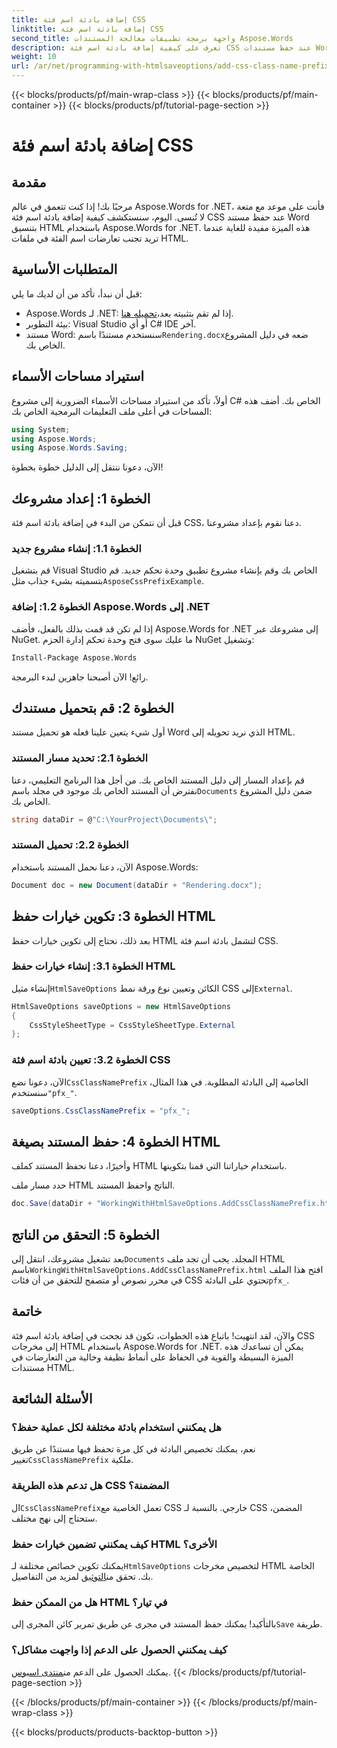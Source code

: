 ```yaml
---
title: إضافة بادئة اسم فئة CSS
linktitle: إضافة بادئة اسم فئة CSS
second_title: واجهة برمجة تطبيقات معالجة المستندات Aspose.Words
description: تعرف على كيفية إضافة بادئة اسم فئة CSS عند حفظ مستندات Word بتنسيق HTML باستخدام Aspose.Words for .NET. دليل خطوة بخطوة، ومقاطع من التعليمات البرمجية، والأسئلة الشائعة المضمنة.
weight: 10
url: /ar/net/programming-with-htmlsaveoptions/add-css-class-name-prefix/
---
```


{{< blocks/products/pf/main-wrap-class >}}
{{< blocks/products/pf/main-container >}}
{{< blocks/products/pf/tutorial-page-section >}}

# إضافة بادئة اسم فئة CSS

## مقدمة

مرحبًا بك! إذا كنت تتعمق في عالم Aspose.Words for .NET، فأنت على موعد مع متعة لا تُنسى. اليوم، سنستكشف كيفية إضافة بادئة اسم فئة CSS عند حفظ مستند Word بتنسيق HTML باستخدام Aspose.Words for .NET. هذه الميزة مفيدة للغاية عندما تريد تجنب تعارضات اسم الفئة في ملفات HTML.

## المتطلبات الأساسية

قبل أن نبدأ، تأكد من أن لديك ما يلي:

-  Aspose.Words لـ .NET: إذا لم تقم بتثبيته بعد،[تحميله هنا](https://releases.aspose.com/words/net/).
- بيئة التطوير: Visual Studio أو أي C# IDE آخر.
-  مستند Word: سنستخدم مستندًا باسم`Rendering.docx`ضعه في دليل المشروع الخاص بك.

## استيراد مساحات الأسماء

أولاً، تأكد من استيراد مساحات الأسماء الضرورية إلى مشروع C# الخاص بك. أضف هذه المساحات في أعلى ملف التعليمات البرمجية الخاص بك:

```csharp
using System;
using Aspose.Words;
using Aspose.Words.Saving;
```

الآن، دعونا ننتقل إلى الدليل خطوة بخطوة!

## الخطوة 1: إعداد مشروعك

قبل أن نتمكن من البدء في إضافة بادئة اسم فئة CSS، دعنا نقوم بإعداد مشروعنا.

### الخطوة 1.1: إنشاء مشروع جديد

 قم بتشغيل Visual Studio الخاص بك وقم بإنشاء مشروع تطبيق وحدة تحكم جديد. قم بتسميته بشيء جذاب مثل`AsposeCssPrefixExample`.

### الخطوة 1.2: إضافة Aspose.Words إلى .NET

إذا لم تكن قد قمت بذلك بالفعل، فأضف Aspose.Words for .NET إلى مشروعك عبر NuGet. ما عليك سوى فتح وحدة تحكم إدارة الحزم NuGet وتشغيل:

```bash
Install-Package Aspose.Words
```

رائع! الآن أصبحنا جاهزين لبدء البرمجة.

## الخطوة 2: قم بتحميل مستندك

أول شيء يتعين علينا فعله هو تحميل مستند Word الذي نريد تحويله إلى HTML.

### الخطوة 2.1: تحديد مسار المستند

 قم بإعداد المسار إلى دليل المستند الخاص بك. من أجل هذا البرنامج التعليمي، دعنا نفترض أن المستند الخاص بك موجود في مجلد باسم`Documents` ضمن دليل المشروع الخاص بك.

```csharp
string dataDir = @"C:\YourProject\Documents\";
```

### الخطوة 2.2: تحميل المستند

الآن، دعنا نحمل المستند باستخدام Aspose.Words:

```csharp
Document doc = new Document(dataDir + "Rendering.docx");
```

## الخطوة 3: تكوين خيارات حفظ HTML

بعد ذلك، نحتاج إلى تكوين خيارات حفظ HTML لتشمل بادئة اسم فئة CSS.

### الخطوة 3.1: إنشاء خيارات حفظ HTML

 إنشاء مثيل`HtmlSaveOptions` الكائن وتعيين نوع ورقة نمط CSS إلى`External`.

```csharp
HtmlSaveOptions saveOptions = new HtmlSaveOptions
{
    CssStyleSheetType = CssStyleSheetType.External
};
```

### الخطوة 3.2: تعيين بادئة اسم فئة CSS

 الآن، دعونا نضع`CssClassNamePrefix` الخاصية إلى البادئة المطلوبة. في هذا المثال، سنستخدم`"pfx_"`.

```csharp
saveOptions.CssClassNamePrefix = "pfx_";
```

## الخطوة 4: حفظ المستند بصيغة HTML

وأخيرًا، دعنا نحفظ المستند كملف HTML باستخدام خياراتنا التي قمنا بتكوينها.


حدد مسار ملف HTML الناتج واحفظ المستند.

```csharp
doc.Save(dataDir + "WorkingWithHtmlSaveOptions.AddCssClassNamePrefix.html", saveOptions);
```

## الخطوة 5: التحقق من الناتج

 بعد تشغيل مشروعك، انتقل إلى`Documents` المجلد. يجب أن تجد ملف HTML باسم`WorkingWithHtmlSaveOptions.AddCssClassNamePrefix.html` افتح هذا الملف في محرر نصوص أو متصفح للتحقق من أن فئات CSS تحتوي على البادئة`pfx_`.

## خاتمة

والآن، لقد انتهيت! باتباع هذه الخطوات، تكون قد نجحت في إضافة بادئة اسم فئة CSS إلى مخرجات HTML باستخدام Aspose.Words for .NET. يمكن أن تساعدك هذه الميزة البسيطة والقوية في الحفاظ على أنماط نظيفة وخالية من التعارضات في مستندات HTML.

## الأسئلة الشائعة

### هل يمكنني استخدام بادئة مختلفة لكل عملية حفظ؟
 نعم، يمكنك تخصيص البادئة في كل مرة تحفظ فيها مستندًا عن طريق تغيير`CssClassNamePrefix` ملكية.

### هل تدعم هذه الطريقة CSS المضمنة؟
 ال`CssClassNamePrefix`تعمل الخاصية مع CSS خارجي. بالنسبة لـ CSS المضمن، ستحتاج إلى نهج مختلف.

### كيف يمكنني تضمين خيارات حفظ HTML الأخرى؟
 يمكنك تكوين خصائص مختلفة لـ`HtmlSaveOptions` لتخصيص مخرجات HTML الخاصة بك. تحقق من[التوثيق](https://reference.aspose.com/words/net/) لمزيد من التفاصيل.

### هل من الممكن حفظ HTML في تيار؟
 بالتأكيد! يمكنك حفظ المستند في مجرى عن طريق تمرير كائن المجرى إلى`Save` طريقة.

### كيف يمكنني الحصول على الدعم إذا واجهت مشاكل؟
 يمكنك الحصول على الدعم من[منتدى اسبوس](https://forum.aspose.com/c/words/8).
{{< /blocks/products/pf/tutorial-page-section >}}

{{< /blocks/products/pf/main-container >}}
{{< /blocks/products/pf/main-wrap-class >}}

{{< blocks/products/products-backtop-button >}}
